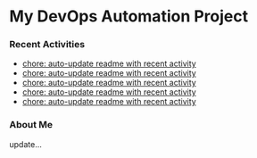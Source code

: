 # My DevOps Automation Project

### Recent Activities
<!-- activity:START -->
- [chore: auto-update readme with recent activity](https://github.com/kaigiii/mybowling-app/commit/0cc10a5115628ea7b0a938523fc3279aa8d929f2)
- [chore: auto-update readme with recent activity](https://github.com/kaigiii/mybowling-app/commit/2322d01d3012c42e970925f76b8fc6262f9de1c8)
- [chore: auto-update readme with recent activity](https://github.com/kaigiii/mybowling-app/commit/d0e64c08cf97ed9b68960c6c035ad72cfaf77667)
- [chore: auto-update readme with recent activity](https://github.com/kaigiii/mybowling-app/commit/5de34d605f54f40935730ab2fd59a0d3d7f8f184)
- [chore: auto-update readme with recent activity](https://github.com/kaigiii/mybowling-app/commit/4163f1e66421917bc6b0ff78ec237cab840cbacd)
<!-- activity:END -->

### About Me
<!-- MYLINKS:START -->
<!-- MYLINKS:END -->

update...
